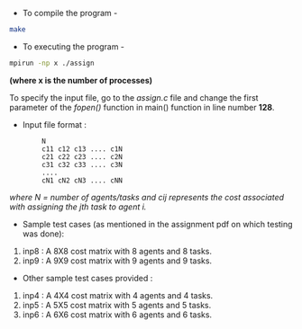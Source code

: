 * To compile the program - 
``` bash
make
```
* To executing the program -  

``` bash
mpirun -np x ./assign 
```
**(where x is the number of processes)**   

To specify the input file, go to the *assign.c* file and change the first parameter of the *fopen()* function in main() function in line number **128**.

* Input file format : 

```		
		N   
		c11 c12 c13 .... c1N
		c21 c22 c23 .... c2N
		c31 c32 c33 .... c3N
		....
		cN1 cN2 cN3 .... cNN
```
*where N = number of agents/tasks and cij represents the cost associated with assigning the jth task to agent i.*

* Sample test cases (as mentioned in the assignment pdf on which testing was done):

1. inp8 : A 8X8 cost matrix with 8 agents and 8 tasks.
2. inp9 : A 9X9 cost matrix with 9 agents and 9 tasks.

* Other sample test cases provided :
1. inp4 : A 4X4 cost matrix with 4 agents and 4 tasks.
2. inp5 : A 5X5 cost matrix with 5 agents and 5 tasks.
3. inp6 : A 6X6 cost matrix with 6 agents and 6 tasks. 
